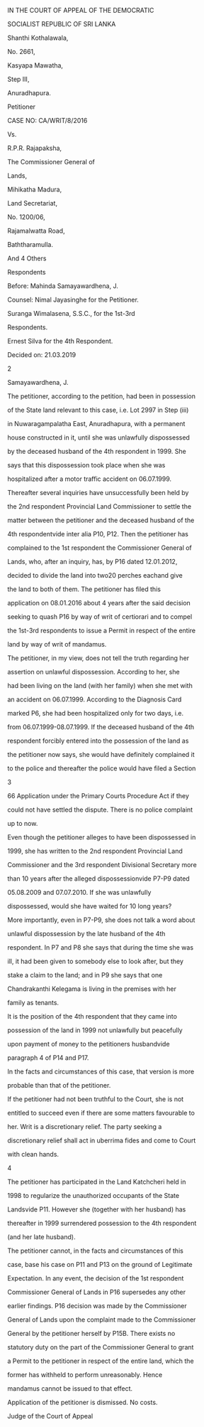 IN THE COURT OF APPEAL OF THE DEMOCRATIC

SOCIALIST REPUBLIC OF SRI LANKA

Shanthi Kothalawala,

No. 2661,

Kasyapa Mawatha,

Step III,

Anuradhapura.

Petitioner

CASE NO: CA/WRIT/8/2016

Vs.

R.P.R. Rajapaksha,

The Commissioner General of

Lands,

Mihikatha Madura,

Land Secretariat,

No. 1200/06,

Rajamalwatta Road,

Baththaramulla.

And 4 Others

Respondents

Before: Mahinda Samayawardhena, J.

Counsel: Nimal Jayasinghe for the Petitioner.

Suranga Wimalasena, S.S.C., for the 1st-3rd

Respondents.

Ernest Silva for the 4th Respondent.

Decided on: 21.03.2019

2

Samayawardhena, J.

The petitioner, according to the petition, had been in possession

of the State land relevant to this case, i.e. Lot 2997 in Step (iii)

in Nuwaragampalatha East, Anuradhapura, with a permanent

house constructed in it, until she was unlawfully dispossessed

by the deceased husband of the 4th respondent in 1999. She

says that this dispossession took place when she was

hospitalized after a motor traffic accident on 06.07.1999.

Thereafter several inquiries have unsuccessfully been held by

the 2nd respondent Provincial Land Commissioner to settle the

matter between the petitioner and the deceased husband of the

4th respondentvide inter alia P10, P12. Then the petitioner has

complained to the 1st respondent the Commissioner General of

Lands, who, after an inquiry, has, by P16 dated 12.01.2012,

decided to divide the land into two20 perches eachand give

the land to both of them. The petitioner has filed this

application on 08.01.2016 about 4 years after the said decision

seeking to quash P16 by way of writ of certiorari and to compel

the 1st-3rd respondents to issue a Permit in respect of the entire

land by way of writ of mandamus.

The petitioner, in my view, does not tell the truth regarding her

assertion on unlawful dispossession. According to her, she

had been living on the land (with her family) when she met with

an accident on 06.07.1999. According to the Diagnosis Card

marked P6, she had been hospitalized only for two days, i.e.

from 06.07.1999-08.07.1999. If the deceased husband of the 4th

respondent forcibly entered into the possession of the land as

the petitioner now says, she would have definitely complained it

to the police and thereafter the police would have filed a Section

3

66 Application under the Primary Courts Procedure Act if they

could not have settled the dispute. There is no police complaint

up to now.

Even though the petitioner alleges to have been dispossessed in

1999, she has written to the 2nd respondent Provincial Land

Commissioner and the 3rd respondent Divisional Secretary more

than 10 years after the alleged dispossessionvide P7-P9 dated

05.08.2009 and 07.07.2010. If she was unlawfully

dispossessed, would she have waited for 10 long years?

More importantly, even in P7-P9, she does not talk a word about

unlawful dispossession by the late husband of the 4th

respondent. In P7 and P8 she says that during the time she was

ill, it had been given to somebody else to look after, but they

stake a claim to the land; and in P9 she says that one

Chandrakanthi Kelegama is living in the premises with her

family as tenants.

It is the position of the 4th respondent that they came into

possession of the land in 1999 not unlawfully but peacefully

upon payment of money to the petitioners husbandvide

paragraph 4 of P14 and P17.

In the facts and circumstances of this case, that version is more

probable than that of the petitioner.

If the petitioner had not been truthful to the Court, she is not

entitled to succeed even if there are some matters favourable to

her. Writ is a discretionary relief. The party seeking a

discretionary relief shall act in uberrima fides and come to Court

with clean hands.

4

The petitioner has participated in the Land Katchcheri held in

1998 to regularize the unauthorized occupants of the State

Landsvide P11. However she (together with her husband) has

thereafter in 1999 surrendered possession to the 4th respondent

(and her late husband).

The petitioner cannot, in the facts and circumstances of this

case, base his case on P11 and P13 on the ground of Legitimate

Expectation. In any event, the decision of the 1st respondent

Commissioner General of Lands in P16 supersedes any other

earlier findings. P16 decision was made by the Commissioner

General of Lands upon the complaint made to the Commissioner

General by the petitioner herself by P15B. There exists no

statutory duty on the part of the Commissioner General to grant

a Permit to the petitioner in respect of the entire land, which the

former has withheld to perform unreasonably. Hence

mandamus cannot be issued to that effect.

Application of the petitioner is dismissed. No costs.

Judge of the Court of Appeal